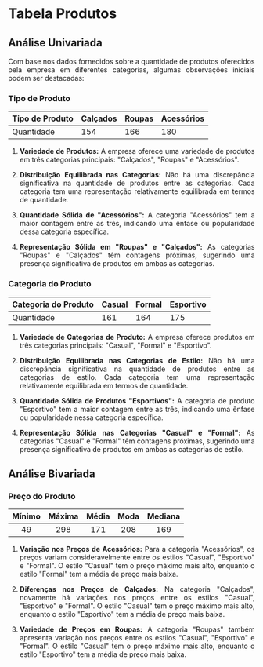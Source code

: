 # Tabela Produtos

<div align='justify'>

## Análise Univariada

Com base nos dados fornecidos sobre a quantidade de produtos oferecidos pela empresa em diferentes categorias, algumas observações iniciais podem ser destacadas:

### Tipo de Produto

</div><div align='center'>
  
  | Tipo de Produto | Calçados | Roupas | Acessórios |
  |-----------------|----------|--------|------------|
  | Quantidade      | 154      | 166    | 180        |

</div><div align='justify'>

1. **Variedade de Produtos:** A empresa oferece uma variedade de produtos em três categorias principais: "Calçados", "Roupas" e "Acessórios".

2. **Distribuição Equilibrada nas Categorias:** Não há uma discrepância significativa na quantidade de produtos entre as categorias. Cada categoria tem uma representação relativamente equilibrada em termos de quantidade.

3. **Quantidade Sólida de "Acessórios":** A categoria "Acessórios" tem a maior contagem entre as três, indicando uma ênfase ou popularidade dessa categoria específica.

4. **Representação Sólida em "Roupas" e "Calçados":** As categorias "Roupas" e "Calçados" têm contagens próximas, sugerindo uma presença significativa de produtos em ambas as categorias.

### Categoria do Produto

</div><div align='center'>
  
  | Categoria do Produto | Casual | Formal | Esportivo |
  |-----------------|----------|--------|------------|
  | Quantidade      | 161     | 164    | 175       |

</div><div align='justify'>

1. **Variedade de Categorias de Produto:** A empresa oferece produtos em três categorias principais: "Casual", "Formal" e "Esportivo".

2. **Distribuição Equilibrada nas Categorias de Estilo:** Não há uma discrepância significativa na quantidade de produtos entre as categorias de estilo. Cada categoria tem uma representação relativamente equilibrada em termos de quantidade.

3. **Quantidade Sólida de Produtos "Esportivos":** A categoria de produto "Esportivo" tem a maior contagem entre as três, indicando uma ênfase ou popularidade nessa categoria específica.

4. **Representação Sólida nas Categorias "Casual" e "Formal":**  As categorias "Casual" e "Formal" têm contagens próximas, sugerindo uma presença significativa de produtos em ambas as categorias de estilo.

## Análise Bivariada

### Preço do Produto

</div><div align='center'>
  
  | Mínimo   | Máxima   | Média | Moda  | Mediana
  :---------:|:--------:|:-----:|:-----:|:------:
  |  49      | 298      |  171   |  208   |  169

</div><div align='justify'>

1. **Variação nos Preços de Acessórios:** Para a categoria "Acessórios", os preços variam consideravelmente entre os estilos "Casual", "Esportivo" e "Formal". O estilo "Casual" tem o preço máximo mais alto, enquanto o estilo "Formal" tem a média de preço mais baixa.

2. **Diferenças nos Preços de Calçados:** Na categoria "Calçados", novamente há variações nos preços entre os estilos "Casual", "Esportivo" e "Formal". O estilo "Casual" tem o preço máximo mais alto, enquanto o estilo "Esportivo" tem a média de preço mais baixa.

3. **Variedade de Preços em Roupas:** A categoria "Roupas" também apresenta variação nos preços entre os estilos "Casual", "Esportivo" e "Formal". O estilo "Casual" tem o preço máximo mais alto, enquanto o estilo "Esportivo" tem a média de preço mais baixa.
  
</div>
